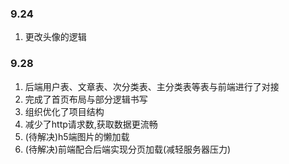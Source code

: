 ###  9.24
1. 更改头像的逻辑

###  9.28
1. 后端用户表、文章表、次分类表、主分类表等表与前端进行了对接
2. 完成了首页布局与部分逻辑书写
3. 组织优化了项目结构
4. 减少了http请求数,获取数据更流畅
5. (待解决)h5端图片的懒加载
6. (待解决)前端配合后端实现分页加载(减轻服务器压力)